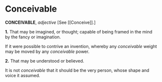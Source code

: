 # Conceivable

**CONCEIVABLE**, _adjective_ \[See [[Conceive]].\]

**1.** That may be imagined, or thought; capable of being framed in the mind by the fancy or imagination.

If it were possible to contrive an invention, whereby any _conceivable_ weight may be moved by any _conceivable_ power.

**2.** That may be understood or believed.

It is not _conceivable_ that it should be the very person, whose shape and voice it assumed.